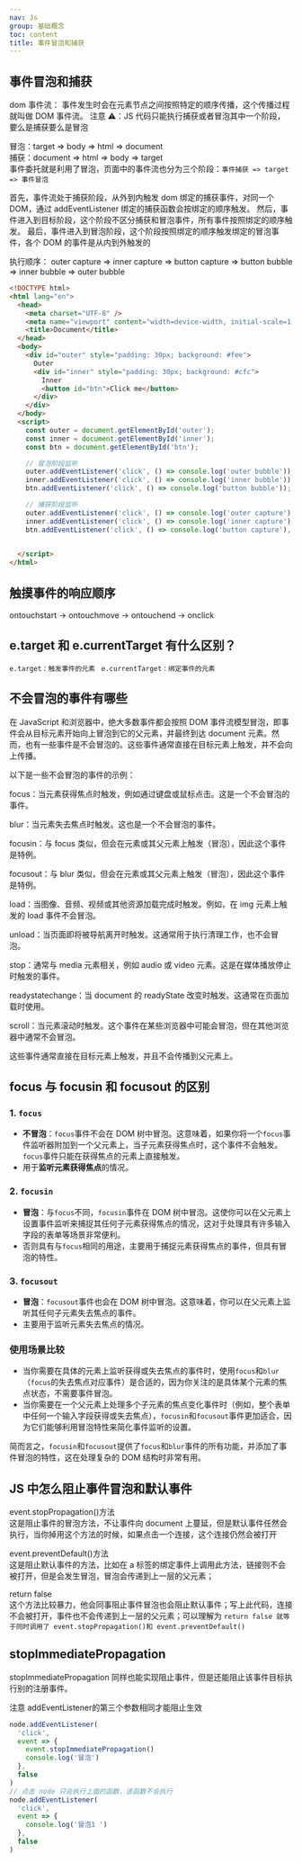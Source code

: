 ```yaml
---
nav: Js
group: 基础概念
toc: content
title: 事件冒泡和捕获
---
```


## 事件冒泡和捕获

dom 事件流：
事件发生时会在元素节点之间按照特定的顺序传播，这个传播过程就叫做 DOM 事件流。
注意 ⚠️：JS 代码只能执行捕获或者冒泡其中一个阶段，要么是捕获要么是冒泡

冒泡：target => body => html => document  
捕获：document => html => body => target  
事件委托就是利用了冒泡，页面中的事件流也分为三个阶段：`事件捕获 => target => 事件冒泡`

首先，事件流处于捕获阶段，从外到内触发 dom 绑定的捕获事件，对同一个 DOM，通过 addEventListener 绑定的捕获函数会按绑定的顺序触发。
然后，事件进入到目标阶段，这个阶段不区分捕获和冒泡事件，所有事件按照绑定的顺序触发。
最后，事件进入到冒泡阶段，这个阶段按照绑定的顺序触发绑定的冒泡事件，各个 DOM 的事件是从内到外触发的

执行顺序： outer capture => inner capture => button capture => button bubble => inner bubble => outer bubble

```html
<!DOCTYPE html>
<html lang="en">
  <head>
    <meta charset="UTF-8" />
    <meta name="viewport" content="width=device-width, initial-scale=1.0" />
    <title>Document</title>
  </head>
  <body>
    <div id="outer" style="padding: 30px; background: #fee">
      Outer
      <div id="inner" style="padding: 30px; background: #cfc">
        Inner
        <button id="btn">Click me</button>
      </div>
    </div>
  </body>
  <script>
    const outer = document.getElementById('outer');
    const inner = document.getElementById('inner');
    const btn = document.getElementById('btn');

    // 冒泡阶段监听
    outer.addEventListener('click', () => console.log('outer bubble'));
    inner.addEventListener('click', () => console.log('inner bubble'));
    btn.addEventListener('click', () => console.log('button bubble'));

    // 捕获阶段监听
    outer.addEventListener('click', () => console.log('outer capture'), true);
    inner.addEventListener('click', () => console.log('inner capture'), true);
    btn.addEventListener('click', () => console.log('button capture'), true);

 
  </script>
</html>

```

## 触摸事件的响应顺序

ontouchstart -> ontouchmove -> ontouchend -> onclick

## e.target 和 e.currentTarget 有什么区别？

`e.target：触发事件的元素 `
`e.currentTarget：绑定事件的元素`

## 不会冒泡的事件有哪些

在 JavaScript 和浏览器中，绝大多数事件都会按照 DOM 事件流模型冒泡，即事件会从目标元素开始向上冒泡到它的父元素，并最终到达 document 元素。然而，也有一些事件是不会冒泡的。这些事件通常直接在目标元素上触发，并不会向上传播。

以下是一些不会冒泡的事件的示例：

focus：当元素获得焦点时触发，例如通过键盘或鼠标点击。这是一个不会冒泡的事件。

blur：当元素失去焦点时触发。这也是一个不会冒泡的事件。

focusin：与 focus 类似，但会在元素或其父元素上触发（冒泡），因此这个事件是特例。

focusout：与 blur 类似，但会在元素或其父元素上触发（冒泡），因此这个事件是特例。

load：当图像、音频、视频或其他资源加载完成时触发。例如，在 img 元素上触发的 load 事件不会冒泡。

unload：当页面即将被导航离开时触发。这通常用于执行清理工作，也不会冒泡。

stop：通常与 media 元素相关，例如 audio 或 video 元素。这是在媒体播放停止时触发的事件。

readystatechange：当 document 的 readyState 改变时触发。这通常在页面加载时使用。

scroll：当元素滚动时触发。这个事件在某些浏览器中可能会冒泡，但在其他浏览器中通常不会冒泡。

这些事件通常直接在目标元素上触发，并且不会传播到父元素上。

## focus 与 focusin 和 focusout 的区别

### 1. `focus`

- **不冒泡**：`focus`事件不会在 DOM 树中冒泡。这意味着，如果你将一个`focus`事件监听器附加到一个父元素上，当子元素获得焦点时，这个事件不会触发。`focus`事件只能在获得焦点的元素上直接触发。
- 用于**监听元素获得焦点**的情况。

### 2. `focusin`

- **冒泡**：与`focus`不同，`focusin`事件在 DOM 树中冒泡。这使你可以在父元素上设置事件监听来捕捉其任何子元素获得焦点的情况，这对于处理具有许多输入字段的表单等场景非常便利。
- 否则具有与`focus`相同的用途，主要用于捕捉元素获得焦点的事件，但具有冒泡的特性。

### 3. `focusout`

- **冒泡**：`focusout`事件也会在 DOM 树中冒泡。这意味着，你可以在父元素上监听其任何子元素失去焦点的事件。
- 主要用于监听元素失去焦点的情况。

### 使用场景比较

- 当你需要在具体的元素上监听获得或失去焦点的事件时，使用`focus`和`blur`（`focus`的失去焦点对应事件）是合适的，因为你关注的是具体某个元素的焦点状态，不需要事件冒泡。
- 当你需要在一个父元素上处理多个子元素的焦点变化事件时（例如，整个表单中任何一个输入字段获得或失去焦点），`focusin`和`focusout`事件更加适合，因为它们能够利用冒泡特性来简化事件监听的设置。

简而言之，`focusin`和`focusout`提供了`focus`和`blur`事件的所有功能，并添加了事件冒泡的特性，这在处理复杂的 DOM 结构时非常有用。

## JS 中怎么阻止事件冒泡和默认事件

event.stopPropagation()方法  
这是阻止事件的冒泡方法，不让事件向 document 上蔓延，但是默认事件任然会执行，当你掉用这个方法的时候，如果点击一个连接，这个连接仍然会被打开

event.preventDefault()方法  
这是阻止默认事件的方法，比如在 a 标签的绑定事件上调用此方法，链接则不会被打开，但是会发生冒泡，冒泡会传递到上一层的父元素；

return false  
这个方法比较暴力，他会同事阻止事件冒泡也会阻止默认事件；写上此代码，连接不会被打开，事件也不会传递到上一层的父元素；可以理解为 `return false 就等于同时调用了 event.stopPropagation()和 event.preventDefault()`


## stopImmediatePropagation

stopImmediatePropagation 同样也能实现阻止事件，但是还能阻止该事件目标执行别的注册事件。

注意 addEventListener的第三个参数相同才能阻止生效

```js
node.addEventListener(
  'click',
  event => {
    event.stopImmediatePropagation()
    console.log('冒泡')
  },
  false
)
// 点击 node 只会执行上面的函数，该函数不会执行
node.addEventListener(
  'click',
  event => {
    console.log('冒泡1 ')
  },
  false
)
 
```


